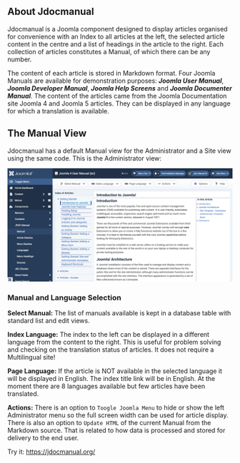 <!-- Filename: Introduction_to_Jdocmanual / Display title: Introduction to Jdocmanual -->

## About Jdocmanual

Jdocmanual is a Joomla component designed to display articles organised for
convenience with an Index to all articles at the left, the selected article
content in the centre and a list of headings in the article to the right. Each
collection of articles constitutes a Manual, of which there can be any number.

The content of each article is stored in Markdown format. Four Joomla Manuals
are available for demonstration purposes: ***Joomla User Manual***,
***Joomla Developer Manual***, ***Joomla Help Screens*** and ***Joomla
Documenter Manual***. The content of the articles came from the Joomla
Documentation site Joomla 4 and Joomla 5 articles. They can be displayed in
any language for which a translation is available.

## The Manual View

Jdocmanual has a default Manual view for the Administrator and a Site view
using the same code. This is the Administrator view:

![manual view](../../../images/en/jdocmanual/jdocmanual.png "The Jdocmanual Manual View")

### Manual and Language Selection

**Select Manual:** The list of manuals available is kept in a database table
with standard list and edit views.

**Index Language:** The index to the left can be displayed in a different
language from the content to the right. This is useful for problem solving
and checking on the translation status of articles. It does not require a
Multilingual site!

**Page Language:** If the article is NOT available in the selected language
it will be displayed in English. The index title link will be in English. At
the moment there are 8 languages available but few articles have been
translated.

**Actions:** There is an option to `Toogle Joomla Menu` to hide or show the
left Administrator menu so the full screen width can be used for article
display. There is also an option to `Update HTML` of the current Manual from
the Markdown source. That is related to how data is processed and stored for
delivery to the end user.

Try it: https://jdocmanual.org/
